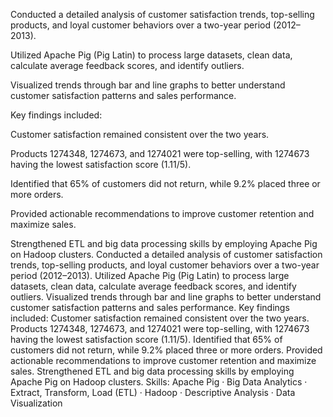 Conducted a detailed analysis of customer satisfaction trends, top-selling products, and loyal customer behaviors over a two-year period (2012–2013).

Utilized Apache Pig (Pig Latin) to process large datasets, clean data, calculate average feedback scores, and identify outliers.

Visualized trends through bar and line graphs to better understand customer satisfaction patterns and sales performance.

Key findings included:

Customer satisfaction remained consistent over the two years.

Products 1274348, 1274673, and 1274021 were top-selling, with 1274673 having the lowest satisfaction score (1.11/5).

Identified that 65% of customers did not return, while 9.2% placed three or more orders.

Provided actionable recommendations to improve customer retention and maximize sales.

Strengthened ETL and big data processing skills by employing Apache Pig on Hadoop clusters.
Conducted a detailed analysis of customer satisfaction trends, top-selling products, and loyal customer behaviors over a two-year period (2012–2013). Utilized Apache Pig (Pig Latin) to process large datasets, clean data, calculate average feedback scores, and identify outliers. Visualized trends through bar and line graphs to better understand customer satisfaction patterns and sales performance. Key findings included: Customer satisfaction remained consistent over the two years. Products 1274348, 1274673, and 1274021 were top-selling, with 1274673 having the lowest satisfaction score (1.11/5). Identified that 65% of customers did not return, while 9.2% placed three or more orders. Provided actionable recommendations to improve customer retention and maximize sales. Strengthened ETL and big data processing skills by employing Apache Pig on Hadoop clusters.
Skills: Apache Pig · Big Data Analytics · Extract, Transform, Load (ETL) · Hadoop · Descriptive Analysis · Data Visualization
